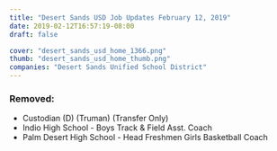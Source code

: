 ```yaml
---
title: "Desert Sands USD Job Updates February 12, 2019"
date: 2019-02-12T16:57:19-08:00
draft: false

cover: "desert_sands_usd_home_1366.png"
thumb: "desert_sands_usd_home_thumb.png"
companies: "Desert Sands Unified School District"
---
```


### Removed: 
- Custodian (D) (Truman) (Transfer Only)
- Indio High School - Boys Track & Field Asst. Coach
- Palm Desert High School - Head Freshmen Girls Basketball Coach

